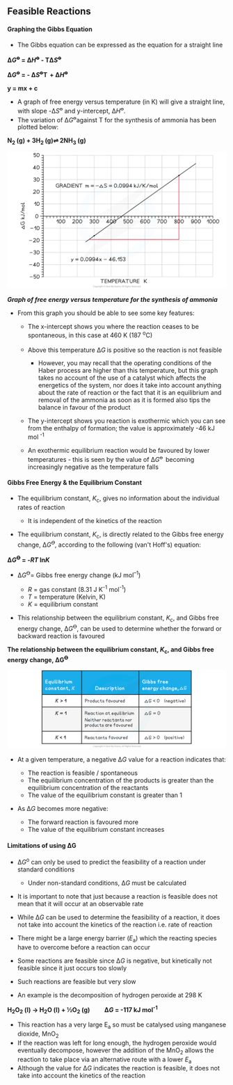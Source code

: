 Feasible Reactions
------------------

#### Graphing the Gibbs Equation

* The Gibbs equation can be expressed as the equation for a straight line<b> </b>

<b>Δ</b><i><b>G</b></i><sup><b>ꝋ</b></sup><b> = Δ</b><i><b>H</b></i><sup><b>ꝋ</b></sup><b> - TΔ</b><i><b>S</b></i><sup><b>ꝋ </b></sup>

<b>Δ</b><i><b>G</b></i><sup><b>ꝋ</b></sup><b> = - Δ</b><i><b>S</b></i><sup><b>ꝋ</b></sup><b>T</b><sup><b>  </b></sup><b>+ Δ</b><i><b>H</b></i><sup><b>ꝋ</b></sup><b> </b>

<b>y = mx + c</b>

* A graph of free energy versus temperature (in K) will give a straight line, with slope -Δ<i>S</i><sup>ꝋ</sup> and y-intercept, Δ<i>H</i><sup>ꝋ</sup>.
* The variation of Δ<i>G</i><sup>ꝋ</sup>against T for the synthesis of ammonia has been plotted below:

<b>N</b><sub><b>2</b></sub><b> (g) + 3H</b><sub><b>2 </b></sub><b>(g)⇌ 2NH</b><sub><b>3</b></sub><b> (g)</b>

![5-1-8-free-energy-versus-temperature](5-1-8-free-energy-versus-temperature.png)

<i><b>Graph of free energy versus temperature for the synthesis of ammonia</b></i>

* From this graph you should be able to see some key features:

  + The x-intercept shows you where the reaction ceases to be spontaneous, in this case at 460 K (187 <sup>o</sup>C)
  + Above this temperature Δ<i>G</i><sup> </sup>is positive so the reaction is not feasible

    - However, you may recall that the operating conditions of the Haber process are higher than this temperature, but this graph takes no account of the use of a catalyst which affects the energetics of the system, nor does it take into account anything about the rate of reaction or the fact that it is an equilibrium and removal of the ammonia as soon as it is formed also tips the balance in favour of the product
  + The y-intercept shows you reaction is exothermic which you can see from the enthalpy of formation; the value is approximately -46 kJ mol<sup> -1</sup>
  + An exothermic equilibrium reaction would be favoured by lower temperatures - this is seen by the value of Δ<i>G</i><sup>ꝋ  </sup>becoming increasingly negative as the temperature falls

#### Gibbs Free Energy & the Equilibrium Constant

* The equilibrium constant, <i>K</i><sub>c</sub>, gives no information about the individual rates of reaction

  + It is independent of the kinetics of the reaction
* The equilibrium constant, <i>K</i><sub>c</sub>, is directly related to the Gibbs free energy change, Δ<i>G</i><sup><i>Ꝋ</i></sup>, according to the following (van't Hoff's) equation:

<b>Δ</b><i><b>G</b></i><sup><b>Ꝋ</b></sup><b> = -</b><i><b>RT</b></i><b> ln</b><i><b>K</b></i>

* Δ<i>G</i><sup>Ꝋ</sup>= Gibbs free energy change (kJ mol<sup>–1</sup>)

  + <i>R</i> = gas constant (8.31 J K<sup>-1</sup> mol<sup>-1</sup>)
  + <i>T</i> = temperature (Kelvin, K)
  + <i>K</i> = equilibrium constant

* This relationship between the equilibrium constant, <i>K</i><sub>c</sub>, and Gibbs free energy change, Δ<i>G</i><sup>Ꝋ</sup>, can be used to determine whether the forward or backward reaction is favoured

<b>The relationship between the equilibrium constant, </b><i><b>K</b></i><sub><b>c</b></sub><b>, and Gibbs free energy change, ΔG</b><sup><b>Ꝋ</b></sup>

![The relationship between the equilibrium constant, Kc, and Gibbs free energy change, ΔGꝋ, downloadable IB Chemistry revision notes](17.1.2-The-relationship-between-the-equilibrium-constant-Kc-and-Gibbs-free-energy-change-ΔGꝋ.png)

* At a given temperature, a negative Δ<i>G</i> value for a reaction indicates that:

  + The reaction is feasible / spontaneous
  + The equilibrium concentration of the products is greater than the equilibrium concentration of the reactants
  + The value of the equilibrium constant is greater than 1
* As Δ<i>G</i> becomes more negative:

  + The forward reaction is favoured more
  + The value of the equilibrium constant increases

#### Limitations of using ΔG

* ∆<i>G</i><sup>o</sup> can only be used to predict the feasibility of a reaction under standard conditions

  + Under non-standard conditions, ∆<i>G </i>must be calculated
* It is important to note that just because a reaction is feasible does not mean that it will occur at an observable rate
* While ∆<i>G</i> can be used to determine the feasibility of a reaction, it does not take into account the kinetics of the reaction i.e. rate of reaction
* There might be a large energy barrier (<i>E</i><sub>a</sub>) which the reacting species have to overcome before a reaction can occur
* Some reactions are feasible since ∆<i>G </i>is negative, but kinetically not feasible since it just occurs too slowly
* Such reactions are feasible but very slow

* An example is the decomposition of hydrogen peroxide at 298 K

<b>H</b><sub><b>2</b></sub><b>O</b><sub><b>2</b></sub><b> (l) → H</b><sub><b>2</b></sub><b>O (l) + ½O</b><sub><b>2</b></sub><b> (g)          ∆</b><i><b>G </b></i><b>= -117 kJ mol</b><sup><b>-1 </b></sup>

* This reaction has a very large E<sub>a</sub> so must be catalysed using manganese dioxide, MnO<sub>2</sub>
* If the reaction was left for long enough, the hydrogen peroxide would eventually decompose, however the addition of the MnO<sub>2</sub> allows the reaction to take place via an alternative route with a lower <i>E</i><sub>a</sub>
* Although the value for ∆<i>G</i> indicates the reaction is feasible, it does not take into account the kinetics of the reaction